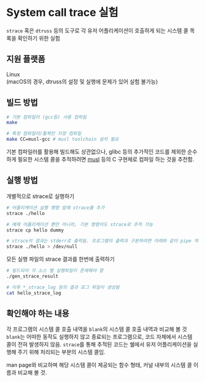 # System call trace 실험

`strace` 혹은 `dtruss` 등의 도구로 각 유저 어플리케이션이 호출하게 되는 시스템 콜 목록을 확인하기 위한 실험

## 지원 플랫폼

Linux  
(macOS의 경우, dtruss의 설정 및 실행에 문제가 있어 실험 불가능)

## 빌드 방법

```sh
# 기본 컴파일러 (gcc등) 사용 컴파일
make

# 특정 컴파일러/툴체인 지정 컴파일
make CC=musl-gcc # musl toolchain 설치 필요
```

기본 컴파일러를 활용해 빌드해도 상관없으나, glibc 등의 추가적인 코드를 제외한 순수하게 필요한 시스템 콜을 추적하려면 [musl](https://musl.libc.org/) 등의 C 구현체로 컴파일 하는 것을 추천함.

## 실행 방법

개별적으로 strace로 실행하기

```sh
# 어플리케이션 실행 명령 앞에 strace를 추가
strace ./hello

# 예제 어플리케이션 뿐만 아니라, 기본 명령어도 strace로 추적 가능
strace cp hello dummy

# strace의 결과는 stderr로 출력됨. 프로그램의 출력과 구분하려면 아래와 같이 pipe 처리
strace ./hello > /dev/null
```

모든 실행 파일의 strace 결과를 한번에 출력하기

```sh
# 빌드되어 각 소스 별 실행파일이 존재해야 함
./gen_strace_result

# 이후 *_strace_log 등의 결과 로그 파일이 생성됨
cat hello_strace_log
```

## 확인해야 하는 내용

각 프로그램의 시스템 콜 호출 내역을 `blank`의 시스템 콜 호출 내역과 비교해 볼 것  
`blank`는 어떠한 동작도 실행하지 않고 종료되는 프로그램으로, 코드 자체에서 시스템 콜이 전혀 발생하지 않음. `strace`를 통해 추적된 코드는 쉘에서 유저 어플리케이션을 실행해 주기 위해 처리되는 부분의 시스템 콜임.

man page와 비교하며 해당 시스템 콜이 제공되는 함수 형태, 커널 내부의 시스템 콜 이름과 비교해 볼 것.

